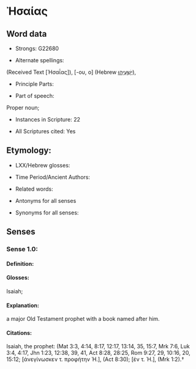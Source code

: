 # Ἠσαίας

<!-- Status: S2=NeedsReview -->
<!-- Lexica used for edits: LN, BDAG  -->

## Word data

* Strongs: G22680

* Alternate spellings:

(Received Text [Ἠσαΐας]), [-ου, ο] (Hebrew [יְשַׁעְיָהוּ](//en-uhl/H3470)),

* Principle Parts: 


* Part of speech: 

Proper noun;

* Instances in Scripture: 22

* All Scriptures cited: Yes

## Etymology: 


* LXX/Hebrew glosses: 


* Time Period/Ancient Authors: 


* Related words: 

* Antonyms for all senses

* Synonyms for all senses: 


## Senses 


### Sense  1.0: 

#### Definition: 

#### Glosses: 

Isaiah; 

#### Explanation: 

a major Old Testament prophet with a book named after him. 

#### Citations: 

Isaiah, the prophet: (Mat 3:3, 4:14, 8:17, 12:17, 13:14, 35, 15:7, Mrk 7:6, Luk 3:4, 4:17, Jhn 1:23, 12:38, 39, 41, Act 8:28, 28:25, Rom 9:27, 29, 10:16, 20, 15:12; [ἀνεγίνωσκεν τ. προφήτην Ἠ.], (Act 8:30); [ἐν τ. Ἠ.], (Mrk 1:2).†
